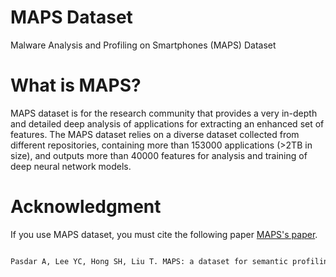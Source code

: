 # MAPS Dataset

Malware Analysis and Profiling on Smartphones (MAPS) Dataset

# What is MAPS?

MAPS dataset is for the research community that provides a very in-depth and detailed deep analysis of applications for 
extracting an enhanced set of features. The MAPS dataset relies on a diverse dataset collected from different repositories, 
containing more than 153000 applications (>2TB in size), and outputs more than 40000 features for analysis and training of deep neural network models.

# Acknowledgment

If you use MAPS dataset, you must cite the following paper [MAPS's paper](https://dl.acm.org/doi/10.1145/3556548.3559629).

```bash

Pasdar A, Lee YC, Hong SH, Liu T. MAPS: a dataset for semantic profiling and analysis of Android applications. InProceedings of the 17th ACM Workshop on Mobility in the Evolving Internet Architecture 2022 Oct 21 (pp. 13-18).